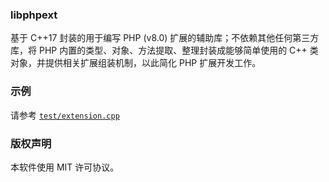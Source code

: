 ### libphpext
基于 C++17 封装的用于编写 PHP (v8.0) 扩展的辅助库；不依赖其他任何第三方库，将 PHP 内置的类型、对象、方法提取、整理封装成能够简单使用的 C++ 类对象，并提供相关扩展组装机制，以此简化 PHP 扩展开发工作。

### 示例
请参考 [`test/extension.cpp`](/test/extension.cpp)

### 版权声明
本软件使用 MIT 许可协议。